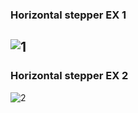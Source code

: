 ### Horizontal stepper EX 1
![1](https://user-images.githubusercontent.com/35404137/132081052-843654f5-307e-44e9-b689-047143b65fd6.PNG)
---

### Horizontal stepper EX 2
![2](https://user-images.githubusercontent.com/35404137/132081082-1411d6cd-3175-4d27-bfda-56f32b308df0.PNG)
